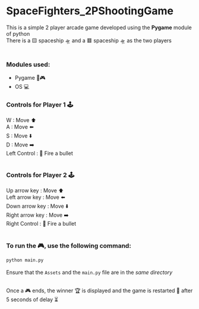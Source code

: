 # SpaceFighters_2PShootingGame
This is a simple 2 player arcade game developed using the **Pygame** module of python <br>
There is a 🟨 spaceship 🛸 and a 🟥 spaceship 🛸 as the two players <br> <br>

### Modules used:
+ Pygame 🐍🎮
+ OS 💻

### Controls for Player 1 🕹️<br>
W : Move ⬆️ <br>
A : Move ⬅️ <br>
S : Move ⬇️ <br>
D : Move ➡️ <br>
Left Control : 🔫 Fire a bullet <br> <br> 

### Controls for Player 2 🕹️<br>
Up arrow key : Move ⬆️ <br>
Left arrow key : Move ⬅️ <br>
Down arrow key : Move ⬇️ <br>
Right arrow key : Move ➡️ <br>
Right Control : 🔫 Fire a bullet <br> <br>

### To run the 🎮, use the following command: 
```python main.py``` <br> <br>
Ensure that the `Assets` and the `main.py` file are in the *same directory* <br> <br>


Once a 🎮 ends, the winner 🏆 is displayed and the game is restarted 🔄 after 5 seconds of delay ⏳  


